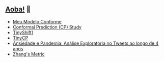 ## [Aoba!](https://heylucasleao.com.br/) 👋

- [Meu Modelo Conforme](https://heylucasleao.com.br/Meu-Modelo-Conforme-134a0de3378e80728ad4f279c80fb065)
- [Conformal Prediction (CP) Study](https://github.com/HeyLucasLeao/cp-study/tree/master?tab=readme-ov-file)
- [TinyShift](https://github.com/HeyLucasLeao/tinyshift)]
- [TinyCP](https://github.com/HeyLucasLeao/tinycp)
- [Ansiedade e Pandemia: Análise Exploratória no Tweets ao longo de 4 anos](https://heylucasleao-ansiedade-e-pandemia-streamlit-app-5889dq.streamlit.app/)
- [Zhang's Metric](https://github.com/HeyLucasLeao/zhangmetric)
<!--
**HeyLucasLeao/HeyLucasLeao** is a ✨ _special_ ✨ repository because its `README.md` (this file) appears on your GitHub profile.

Here are some ideas to get you started:

- 🔭 I’m currently working on ...
- 🌱 I’m currently learning ...
- 👯 I’m looking to collaborate on ...
- 🤔 I’m looking for help with ...
- 💬 Ask me about ...
- 📫 How to reach me: ...
- 😄 Pronouns: ...
- ⚡ Fun fact: ...
-->
